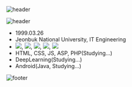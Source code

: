 ![header](https://capsule-render.vercel.app/api?type=waving&color=auto&height=300&section=header&text=NewPlus%20GitHub&fontSize=90)

![header](https://capsule-render.vercel.app/api?type=transparent&text=YongHwan%20Lee&fontAlign=50&animation=blink&fontSize=40)

- 1999.03.26
- Jeonbuk National University, IT Engineering
- <img src="https://img.shields.io/badge/C/C++-3766AB?style=flat-square&logo=C++&logoColor=white"/></a>, <img src="https://img.shields.io/badge/Python-3766AB?style=flat-square&logo=Python&logoColor=white"/></a>, <img src="https://img.shields.io/badge/Java-3766AB?style=flat-square&logo=Java&logoColor=white"/></a>, <img src="https://img.shields.io/badge/VB.NET-3766AB?style=flat-square&logo=.NET&logoColor=white"/></a>, <img src="https://img.shields.io/badge/SQL-3766AB?style=flat-square&logo=MySQL&logoColor=white"/></a>
- HTML, CSS, JS, ASP, PHP(Studying...)
- DeepLearning(Studying...)
- Android(Java, Studying...)

![footer](https://capsule-render.vercel.app/api?type=waving&color=auto&height=300&section=footer)
